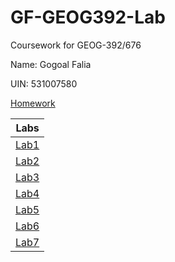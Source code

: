 # GF-GEOG392-Lab

Coursework for GEOG-392/676

Name: Gogoal Falia

UIN: 531007580

[Homework](./Homework)

|Labs|
|:--:|
|[Lab1](Labs/Lab1/README.md)|
|[Lab2](Labs/Lab1/README.md)|
|[Lab3](Labs/Lab1/README.md)|
|[Lab4](Labs/Lab1/README.md)|
|[Lab5](Labs/Lab1/README.md)|
|[Lab6](Labs/Lab1/README.md)|
|[Lab7](Labs/Lab1/README.md)|